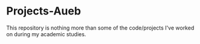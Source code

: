 # Projects-Aueb

This repository is nothing more than some of the code/projects I've worked on during my academic studies.

